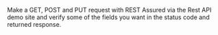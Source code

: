 Make a GET, POST and PUT request with REST Assured via the Rest API demo site and verify some of the fields you want in the status code and returned response.
